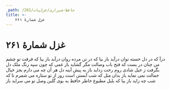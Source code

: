 ```yaml
---
_path: /حافظ-شیرازی/غزلیات/261
title: >-
    غزل شمارهٔ ۲۶۱
---
```

# غزل شمارهٔ ۲۶۱

درآ که در دل خسته توان درآید باز
بیا که در تن مرده روان درآید باز
بیا که فرقت تو چشم من چنان در بست
که فتح باب وصالت مگر گشاید باز
غمی که چون سپه زنگ ملک دل بگرفت
ز خیل شادی روم رخت زداید باز
به پیش آینه دل هر آن چه می دارم
بجز خیال جمالت نمی نماید باز
بدان مثل که شب آبستن است روز از تو
ستاره می شمرم تا که شب چه زاید باز
بیا که بلبل مطبوع خاطر حافظ
به بوی گلبن وصل تو می سراید باز
